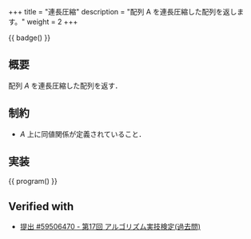 +++
title = "連長圧縮"
description = "配列 A を連長圧縮した配列を返します。"
weight = 2
+++

{{ badge() }}

## 概要
配列 $A$ を連長圧縮した配列を返す．

## 制約
- $A$ 上に同値関係が定義されていること．

## 実装
{{ program() }}

## Verified with
- [提出 #59506470 - 第17回 アルゴリズム実技検定(過去問)](https://atcoder.jp/contests/past17-open/submissions/59506470)
